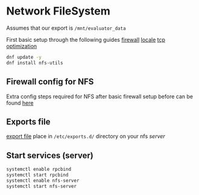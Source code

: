 

# Network FileSystem
Assumes that our export is `/mnt/evaluator_data`

First basic setup through the following guides [firewall](ssh_only_firewall.md) [locale](locale.md) [tcp optimization](tcp_settings.md)

```bash
dnf update -y
dnf install nfs-utils
```

## Firewall config for NFS
Extra config steps required for NFS after basic firewall setup before can be found [here](nfs_firewall.md)

## Exports file

[export file](evaluator.metguc.in.exports) place in `/etc/exports.d/` directory on your nfs *server*


## Start services (server)
```bash
systemctl enable rpcbind
systemctl start rpcbind
systemctl enable nfs-server
systemctl start nfs-server

```